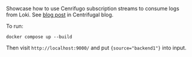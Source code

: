 Showcase how to use Cenrifugo subscription streams to consume logs from Loki. See [blog post](https://centrifugal.dev/blog/2024/03/18/stream-loki-logs-to-browser-with-websocket-to-grpc-subscriptions) in Centrifugal blog.

To run:

```
docker compose up --build
```

Then visit `http://localhost:9000/` and put `{source="backend1"}` into input.
